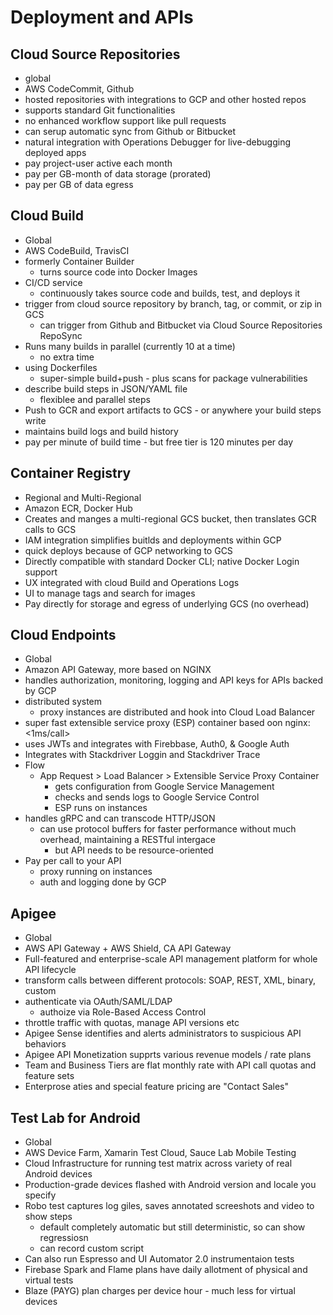 # Deployment and APIs

## Cloud Source Repositories

- global
- AWS CodeCommit, Github
- hosted repositories with integrations to GCP and other hosted repos
- supports standard Git functionalities
- no enhanced workflow support like pull requests
- can serup automatic sync from Github or Bitbucket
- natural integration with Operations Debugger for live-debugging deployed apps
- pay project-user active each month
- pay per GB-month of data storage (prorated)
- pay per GB of data egress

## Cloud Build

- Global
- AWS CodeBuild, TravisCI
- formerly Container Builder
  - turns source code into Docker Images
- CI/CD service
  - continuously takes source code and builds, test, and deploys it
- trigger from cloud source repository by branch, tag, or commit, or zip in GCS
  - can trigger from Github and Bitbucket via Cloud Source Repositories RepoSync
- Runs many builds in parallel (currently 10 at a time)
  - no extra time
- using Dockerfiles
  - super-simple build+push - plus scans for package vulnerabilities
- describe build steps in JSON/YAML file
  - flexiblee and parallel steps
- Push to GCR and export artifacts to GCS - or anywhere your build steps write
- maintains build logs and build history
- pay per minute of build time - but free tier is 120 minutes per day

## Container Registry

- Regional and Multi-Regional
- Amazon ECR, Docker Hub
- Creates and manges a multi-regional GCS bucket, then translates GCR calls to GCS
- IAM integration simplifies buitlds and deployments within GCP
- quick deploys because of GCP networking to GCS
- Directly compatible with standard Docker CLI; native Docker Login support
- UX integrated with cloud Build and Operations Logs
- UI to manage tags and search for images
- Pay directly for storage and egress of underlying GCS (no overhead)

## Cloud Endpoints

- Global
- Amazon API Gateway, more based on NGINX
- handles authorization, monitoring, logging and API keys for APIs backed by GCP
- distributed system
  - proxy instances are distributed and hook into Cloud Load Balancer
- super fast extensible service proxy (ESP) container based oon nginx: <1ms/call>
- uses JWTs and integrates with Firebbase, Auth0, & Google Auth
- Integrates with Stackdriver Loggin and Stackdriver Trace
- Flow
  - App Request > Load Balancer > Extensible Service Proxy Container
    - gets configuration from Google Service Management
    - checks and sends logs to Google Service Control
    - ESP runs on instances
- handles gRPC and can transcode HTTP/JSON
  - can use protocol buffers for faster performance without much overhead, maintaining a RESTful intergace
    - but API needs to be resource-oriented
- Pay per call to your API
  - proxy running on instances
  - auth and logging done by GCP

## Apigee

- Global 
- AWS API Gateway + AWS Shield, CA API Gateway
- Full-featured and enterprise-scale API management platform for whole API lifecycle
- transform calls between different protocols: SOAP, REST, XML, binary, custom
- authenticate via OAuth/SAML/LDAP
  - authoize via Role-Based Access Control
- throttle traffic with quotas, manage API versions etc
- Apigee Sense identifies and alerts administrators to suspicious API behaviors
- Apigee API Monetization supprts various revenue models / rate plans
- Team and Business Tiers are flat monthly rate with API call quotas and feature sets
- Enterprose aties and special feature pricing are "Contact Sales"

## Test Lab for Android

- Global
- AWS Device Farm, Xamarin Test Cloud, Sauce Lab Mobile Testing
- Cloud Infrastructure for running test matrix across variety of real Android devices
- Production-grade devices flashed with Android version and locale you specify
- Robo test captures log giles, saves annotated screeshots and video to show steps
  - default completely automatic but still deterministic, so can show regressiosn
  - can record custom script
- Can also run Espresso and UI Automator 2.0 instrumentaion tests
- Firebase Spark and Flame plans have daily allotment of physical and virtual tests
- Blaze (PAYG) plan charges per device hour - much less for virtual devices
